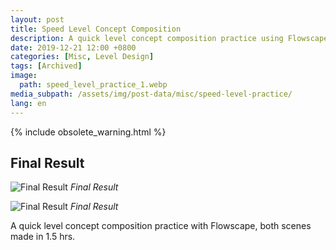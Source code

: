 ```yaml
---
layout: post
title: Speed Level Concept Composition
description: A quick level concept composition practice using Flowscape, showcasing two atmospheric scenes created in 1.5 hours for rapid prototyping workflow.
date: 2019-12-21 12:00 +0800
categories: [Misc, Level Design]
tags: [Archived]
image:
  path: speed_level_practice_1.webp
media_subpath: /assets/img/post-data/misc/speed-level-practice/
lang: en
---
```


{% include obsolete_warning.html %}

## Final Result
![Final Result](speed_level_practice_1.webp)
_Final Result_

![Final Result](speed_level_practice_2.webp)
_Final Result_

A quick level concept composition practice with Flowscape, both scenes made in 1.5 hrs.


